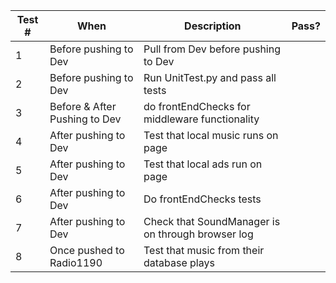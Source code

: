 | Test # | When                          | Description                                       | Pass? |
|--------|-------------------------------|---------------------------------------------------|-------|
| 1      | Before pushing to Dev         | Pull from Dev before pushing to Dev               |       |
| 2      | Before pushing to Dev         | Run UnitTest.py and pass all tests                |       |
| 3      | Before & After Pushing to Dev | do frontEndChecks for middleware functionality |       |
| 4      | After pushing to Dev          | Test that local music runs on page                |       |
| 5      | After pushing to Dev          | Test that local ads run on page                   |       |
| 6      | After pushing to Dev          | Do frontEndChecks  tests                              |       |
| 7      | After pushing to Dev          | Check that SoundManager is on through browser log |       |
| 8      | Once pushed to Radio1190      | Test that music from their database plays         |       |
